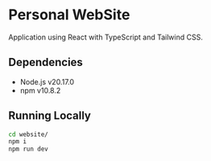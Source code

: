 # Personal WebSite

Application using React with TypeScript and Tailwind CSS.

## Dependencies

- Node.js v20.17.0
- npm v10.8.2

## Running Locally

```sh
cd website/
npm i
npm run dev
```
